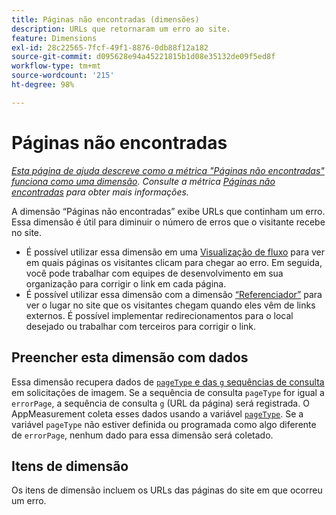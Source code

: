 ```yaml
---
title: Páginas não encontradas (dimensões)
description: URLs que retornaram um erro ao site.
feature: Dimensions
exl-id: 28c22565-7fcf-49f1-8876-0db88f12a182
source-git-commit: d095628e94a45221815b1d08e35132de09f5ed8f
workflow-type: tm+mt
source-wordcount: '215'
ht-degree: 98%

---
```


# Páginas não encontradas

*[Esta página de ajuda descreve como a métrica &quot;Páginas não encontradas&quot; funciona como uma dimensão](overview.md). Consulte a métrica [Páginas não encontradas](../metrics/pages-not-found.md) para obter mais informações.*

A dimensão “Páginas não encontradas” exibe URLs que continham um erro. Essa dimensão é útil para diminuir o número de erros que o visitante recebe no site.

* É possível utilizar essa dimensão em uma [Visualização de fluxo](/help/analyze/analysis-workspace/visualizations/c-flow/flow.md) para ver em quais páginas os visitantes clicam para chegar ao erro. Em seguida, você pode trabalhar com equipes de desenvolvimento em sua organização para corrigir o link em cada página.
* É possível utilizar essa dimensão com a dimensão [“Referenciador”](referrer.md) para ver o lugar no site que os visitantes chegam quando eles vêm de links externos. É possível implementar redirecionamentos para o local desejado ou trabalhar com terceiros para corrigir o link.

## Preencher esta dimensão com dados

Essa dimensão recupera dados de [`pageType` e das `g` sequências de consulta](/help/implement/validate/query-parameters.md) em solicitações de imagem. Se a sequência de consulta `pageType` for igual a `errorPage`, a sequência de consulta `g` (URL da página) será registrada. O AppMeasurement coleta esses dados usando a variável [`pageType`](/help/implement/vars/page-vars/pagetype.md). Se a variável `pageType` não estiver definida ou programada como algo diferente de `errorPage`, nenhum dado para essa dimensão será coletado.

## Itens de dimensão

Os itens de dimensão incluem os URLs das páginas do site em que ocorreu um erro.
